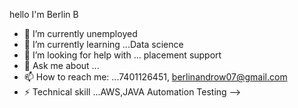 hello I'm Berlin B


- 🔭 I’m currently unemployed
- 🌱 I’m currently learning ...Data science
- 🤔 I’m looking for help with ... placement support
- 💬 Ask me about ...
- 📫 How to reach me: ...7401126451, berlinandrow07@gmail.com
- ⚡ Technical skill ...AWS,JAVA Automation Testing
-->
